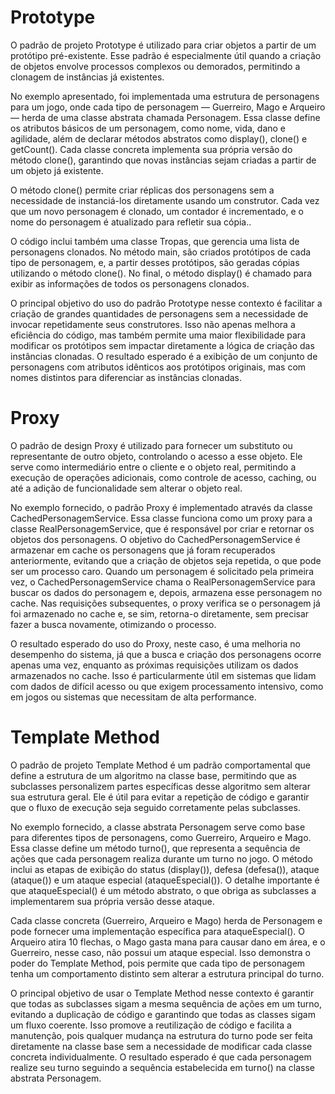 # Prototype

O padrão de projeto Prototype é utilizado para criar objetos a partir de um protótipo pré-existente. Esse padrão é especialmente útil quando a criação de objetos envolve processos complexos ou demorados, permitindo a clonagem de instâncias já existentes.

No exemplo apresentado, foi implementada uma estrutura de personagens para um jogo, onde cada tipo de personagem — Guerreiro, Mago e Arqueiro — herda de uma classe abstrata chamada Personagem. Essa classe define os atributos básicos de um personagem, como nome, vida, dano e agilidade, além de declarar métodos abstratos como display(), clone() e getCount(). Cada classe concreta implementa sua própria versão do método clone(), garantindo que novas instâncias sejam criadas a partir de um objeto já existente.

O método clone() permite criar réplicas dos personagens sem a necessidade de instanciá-los diretamente usando um construtor. Cada vez que um novo personagem é clonado, um contador é incrementado, e o nome do personagem é atualizado para refletir sua cópia..

O código inclui também uma classe Tropas, que gerencia uma lista de personagens clonados. No método main, são criados protótipos de cada tipo de personagem, e, a partir desses protótipos, são geradas cópias utilizando o método clone(). No final, o método display() é chamado para exibir as informações de todos os personagens clonados.

O principal objetivo do uso do padrão Prototype nesse contexto é facilitar a criação de grandes quantidades de personagens sem a necessidade de invocar repetidamente seus construtores. Isso não apenas melhora a eficiência do código, mas também permite uma maior flexibilidade para modificar os protótipos sem impactar diretamente a lógica de criação das instâncias clonadas. O resultado esperado é a exibição de um conjunto de personagens com atributos idênticos aos protótipos originais, mas com nomes distintos para diferenciar as instâncias clonadas.

# Proxy

O padrão de design Proxy é utilizado para fornecer um substituto ou representante de outro objeto, controlando o acesso a esse objeto. Ele serve como intermediário entre o cliente e o objeto real, permitindo a execução de operações adicionais, como controle de acesso, caching, ou até a adição de funcionalidade sem alterar o objeto real.

No exemplo fornecido, o padrão Proxy é implementado através da classe CachedPersonagemService. Essa classe funciona como um proxy para a classe RealPersonagemService, que é responsável por criar e retornar os objetos dos personagens. O objetivo do CachedPersonagemService é armazenar em cache os personagens que já foram recuperados anteriormente, evitando que a criação de objetos seja repetida, o que pode ser um processo caro. Quando um personagem é solicitado pela primeira vez, o CachedPersonagemService chama o RealPersonagemService para buscar os dados do personagem e, depois, armazena esse personagem no cache. Nas requisições subsequentes, o proxy verifica se o personagem já foi armazenado no cache e, se sim, retorna-o diretamente, sem precisar fazer a busca novamente, otimizando o processo.

O resultado esperado do uso do Proxy, neste caso, é uma melhoria no desempenho do sistema, já que a busca e criação dos personagens ocorre apenas uma vez, enquanto as próximas requisições utilizam os dados armazenados no cache. Isso é particularmente útil em sistemas que lidam com dados de difícil acesso ou que exigem processamento intensivo, como em jogos ou sistemas que necessitam de alta performance.

# Template Method

O padrão de projeto Template Method é um padrão comportamental que define a estrutura de um algoritmo na classe base, permitindo que as subclasses personalizem partes específicas desse algoritmo sem alterar sua estrutura geral. Ele é útil para evitar a repetição de código e garantir que o fluxo de execução seja seguido corretamente pelas subclasses.

No exemplo fornecido, a classe abstrata Personagem serve como base para diferentes tipos de personagens, como Guerreiro, Arqueiro e Mago. Essa classe define um método turno(), que representa a sequência de ações que cada personagem realiza durante um turno no jogo. O método inclui as etapas de exibição do status (display()), defesa (defesa()), ataque (ataque()) e um ataque especial (ataqueEspecial()). O detalhe importante é que ataqueEspecial() é um método abstrato, o que obriga as subclasses a implementarem sua própria versão desse ataque.

Cada classe concreta (Guerreiro, Arqueiro e Mago) herda de Personagem e pode fornecer uma implementação específica para ataqueEspecial(). O Arqueiro atira 10 flechas, o Mago gasta mana para causar dano em área, e o Guerreiro, nesse caso, não possui um ataque especial. Isso demonstra o poder do Template Method, pois permite que cada tipo de personagem tenha um comportamento distinto sem alterar a estrutura principal do turno.

O principal objetivo de usar o Template Method nesse contexto é garantir que todas as subclasses sigam a mesma sequência de ações em um turno, evitando a duplicação de código e garantindo que todas as classes sigam um fluxo coerente. Isso promove a reutilização de código e facilita a manutenção, pois qualquer mudança na estrutura do turno pode ser feita diretamente na classe base sem a necessidade de modificar cada classe concreta individualmente. O resultado esperado é que cada personagem realize seu turno seguindo a sequência estabelecida em turno() na classe abstrata Personagem. 